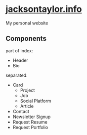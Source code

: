 # [jacksontaylor.info](https://www.jacksontaylor.info)

My personal website

## Components

part of index:

- Header
- Bio

separated:

- Card
  - Project
  - Job
  - Social Platform
  - Article
- Contact
- Newsletter Signup
- Request Resume
- Request Portfolio